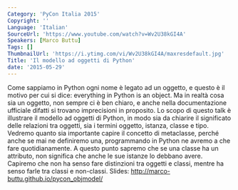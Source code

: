 ```yaml
---
Category: 'PyCon Italia 2015'
Copyright: ''
Language: 'Italian'
SourceUrl: 'https://www.youtube.com/watch?v=Wv2U38kGI4A'
Speakers: [Marco Buttu]
Tags: []
ThumbnailUrl: 'https://i.ytimg.com/vi/Wv2U38kGI4A/maxresdefault.jpg'
Title: 'Il modello ad oggetti di Python'
date: '2015-05-29'
---
```

Come sappiamo in Python ogni nome è legato ad un oggetto, e questo è il motivo per cui si dice: everything in Python is an object. Ma in realtà cosa sia un oggetto, non sempre ci è ben chiaro, e anche nella documentazione ufficiale difatti si trovano imprecisioni in proposito.
Lo scopo di questo talk è illustrare il modello ad oggetti di Python, in modo sia da chiarire il significato delle relazioni tra oggetti, sia i termini oggetto, istanza, classe e tipo. Vedremo quanto sia importante capire il concetto di metaclasse, perché anche se mai ne definiremo una, programmando in Python ne avremo a che fare quotidianamente.
A questo punto sapremo che se una classe ha un attributo, non significa che anche le sue istanze lo debbano avere. Capiremo che non ha senso fare distinzioni tra oggetti e classi, mentre ha senso farle tra classi e non-classi.
Slides: http://marco-buttu.github.io/pycon_objmodel/
